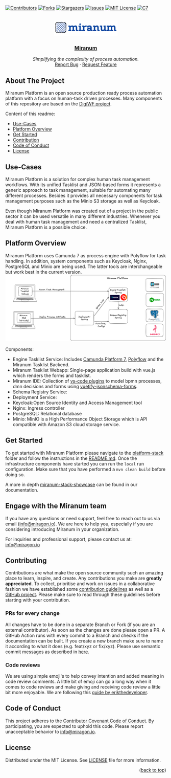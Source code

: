 <div id="top"></div>

<!-- PROJECT SHIELDS -->
[![Contributors][contributors-shield]][contributors-url]
[![Forks][forks-shield]][forks-url]
[![Stargazers][stars-shield]][stars-url]
[![Issues][issues-shield]][issues-url]
[![MIT License][license-shield]][license-url]
[![C7][c7-shield]][c7-url]
<!-- END OF PROJECT SHIELDS --> 

<!-- PROJECT LOGO -->
<br />
<div align="center">
    <a href="#">
        <img src="images/logo_blau.png" alt="Logo">
    </a>
    <h3><a href="https://miranum.com/">Miranum</a></h3>
    <p>
        <i>Simplifying the complexity of process automation.</i>
        <br />
        <a href="https://github.com/Miragon/miranum/issues">Report Bug</a>
        ·
        <a href="https://github.com/Miragon/miranum/pulls">Request Feature</a>
    </p>
</div>

## About The Project

Miranum Platform is an open source production ready process automation platform with a focus on human-task driven
processes.
Many components of this repository are based on the [DigiWF project](https://github.com/it-at-m/digiwf-core).

Content of this readme:

* [Use-Cases](#use-cases)
* [Platform Overview](#platform-overview)
* [Get Started](#get-started)
* [Contribution](#contributing)
* [Code of Conduct](#code-of-conduct)
* [License](#license)

## Use-Cases

Miranum Platform is a solution for complex human task management workflows.
With its unified Tasklist and JSON-based forms it represents a generic approach to task management,
suitable for automating many different processes.
Besides it provides all necessary components for task management purposes such as the Minio S3 storage
as well as Keycloak.

Even though Miranum Platform was created out of a project in the public sector it can be used versatile in many
different
industries. Whenever you deal with human task management and need a centralized Tasklist, Miranum Platform is a possible
choice.

## Platform Overview

Miranum Platform uses Camunda 7 as process engine with Polyflow for task handling.
In addition, system components such as Keycloak, Nginx, PostgreSQL and Minio are being used.
The latter tools are interchangeable but work best in the current version.
![Platform Overview](./images/miranum-platform.png)

Components:

* Engine Tasklist Service:
  Includes [Camunda Platform 7](https://github.com/camunda/camunda-bpm-platform), [Polyflow](https://github.com/holunda-io/camunda-bpm-taskpool)
  and the Miranum Tasklist Backend.
* Miranum Tasklist Webapp: Single-page application build with vue.js which renders the forms and tasklist.
* Miranum IDE: Collection
  of [vs-code plugins](https://marketplace.visualstudio.com/items?itemName=miragon-gmbh.miranum-ide) to model bpmn
  processes, dmn decisions and forms
  using [vuetify-jsonschema-forms](https://github.com/koumoul-dev/vuetify-jsonschema-form).
* Schema Registry Service:
* Deployment Service:
* Keycloak:Open Source Identity and Access Management tool
* Nginx: Ingress controller
* PostgreSQL: Relational database
* Minio: MinIO is a High Performance Object Storage which is API compatible with Amazon S3 cloud storage service.

## Get Started

To get started with Miranum Platform please navigate to the [platform-stack](platform/platform-stack) folder and follow
the
instructions in the [README.md](platform/platform-stack/README.md). Once the infrastructure components have started you
can run the
`local` run configuration. Make sure that you have performed a `mvn clean build` before doing so.

A more in
depth [miranum-stack-showcase](https://miranum.com/docs/guides/showcases/miranum-stack/miranum-stack-showcase/)
can be found in our documentation.

## Engage with the Miranum team

If you have any questions or need support, feel free to reach out to us via email ([info@miragon.io](mailto:info@miragon.io)).
We are here to help you, especially if you are considering introducing Miranum in your organization.

For inquiries and professional support, please contact us at: [info@miragon.io](mailto:info@miragon.io)

## Contributing

Contributions are what make the open source community such an amazing place to learn, inspire, and create. Any
contributions you make are **greatly appreciated**.
To collect, prioritise and work on issues in a collaborative fashion we have established
some [contribution guidelines](https://miranum.com/docs/components/contributing) as well as
a [GitHub project](https://github.com/orgs/Miragon/projects/9).
Please make sure to read through these guidelines before starting with your contribution.

### PRs for every change

All changes have to be done in a separate Branch or Fork (if you are an external contributor). As soon as the changes
are
done please open a PR. A GitHub Action runs with every commit to a Branch and checks if the documentation can be built.
If you create a new branch make sure to name it according to what it does (e.g. feat/xyz or fix/xyz). Please use
semantic
commit messages as described in [here](https://gist.github.com/joshbuchea/6f47e86d2510bce28f8e7f42ae84c716).

### Code reviews

We are using simple emoji's to help convey intention and added meaning in code review comments. A little bit of emoji
can
go a long way when it comes to code reviews and make giving and receiving code review a little bit more enjoyable.
We are following this [guide by erikthedeveloper](https://github.com/erikthedeveloper/code-review-emoji-guide).

## Code of Conduct

This project adheres to the [Contributor Covenant Code of Conduct](./CODE_OF_CONDUCT.md). By participating, you are
expected to uphold this code.
Please report unacceptable behavior to info@miragon.io.

## License

Distributed under the MIT License. See [LICENSE](LICENSE) file for more information.
<p align="right">(<a href="#top">back to top</a>)</p>

<!-- MARKDOWN LINKS & IMAGES -->
<!-- https://www.markdownguide.org/basic-syntax/#reference-style-links -->

[contributors-shield]: https://img.shields.io/github/contributors/Miragon/miranum.svg?style=for-the-badge

[contributors-url]: https://github.com/Miragon/miranum/graphs/contributors

[forks-shield]: https://img.shields.io/github/forks/Miragon/miranum.svg?style=for-the-badge

[forks-url]: https://github.com/Miragon/miranum/network/members

[stars-shield]: https://img.shields.io/github/stars/Miragon/miranum.svg?style=for-the-badge

[stars-url]: https://github.com/Miragon/miranum/stargazers

[issues-shield]: https://img.shields.io/github/issues/Miragon/miranum.svg?style=for-the-badge

[issues-url]: https://github.com/Miragon/miranum/issues

[license-shield]: https://img.shields.io/github/license/Miragon/miranum.svg?style=for-the-badge

[license-url]: https://github.com/Miragon/miranum/blob/main/LICENSE

[c7-shield]: https://img.shields.io/badge/Compatible%20with-Camunda%20Platform%207-blue.svg?style=for-the-badge

[c7-url]: https://camunda.com/de/platform-7/
